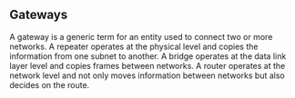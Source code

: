 ## Gateways

A gateway is a generic term for an entity used to connect two or more networks. A repeater operates at the physical level and copies the information from one subnet to another. A bridge operates at the data link layer level and copies frames between networks. A router operates at the network level and not only moves information between networks but also decides on the route. 
